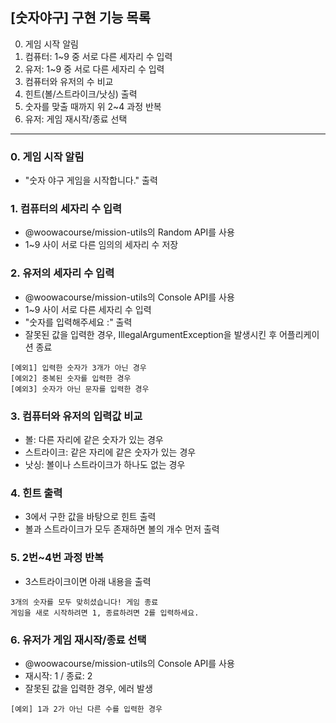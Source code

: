 ## [숫자야구] 구현 기능 목록

0. 게임 시작 알림
1. 컴퓨터: 1~9 중 서로 다른 세자리 수 입력
2. 유저: 1~9 중 서로 다른 세자리 수 입력
3. 컴퓨터와 유저의 수 비교
4. 힌트(볼/스트라이크/낫싱) 출력
5. 숫자를 맞출 때까지 위 2~4 과정 반복
6. 유저: 게임 재시작/종료 선택

<hr />

### 0. 게임 시작 알림

- "숫자 야구 게임을 시작합니다." 출력

### 1. 컴퓨터의 세자리 수 입력

- @woowacourse/mission-utils의 Random API를 사용
- 1~9 사이 서로 다른 임의의 세자리 수 저장

### 2. 유저의 세자리 수 입력

- @woowacourse/mission-utils의 Console API를 사용
- 1~9 사이 서로 다른 세자리 수 입력
- "숫자를 입력해주세요 :" 출력
- 잘못된 값을 입력한 경우, IllegalArgumentException을 발생시킨 후 어플리케이션 종료

```
[예외1] 입력한 숫자가 3개가 아닌 경우
[예외2] 중복된 숫자를 입력한 경우
[예외3] 숫자가 아닌 문자를 입력한 경우
```

### 3. 컴퓨터와 유저의 입력값 비교

- 볼: 다른 자리에 같은 숫자가 있는 경우
- 스트라이크: 같은 자리에 같은 숫자가 있는 경우
- 낫싱: 볼이나 스트라이크가 하나도 없는 경우

### 4. 힌트 출력

- 3에서 구한 값을 바탕으로 힌트 출력
- 볼과 스트라이크가 모두 존재하면 볼의 개수 먼저 출력

### 5. 2번~4번 과정 반복

- 3스트라이크이면 아래 내용을 출력

```
3개의 숫자를 모두 맞히셨습니다! 게임 종료
게임을 새로 시작하려면 1, 종료하려면 2를 입력하세요.
```

### 6. 유저가 게임 재시작/종료 선택

- @woowacourse/mission-utils의 Console API를 사용
- 재시작: 1 / 종료: 2
- 잘못된 값을 입력한 경우, 에러 발생

```
[예외] 1과 2가 아닌 다른 수를 입력한 경우
```
